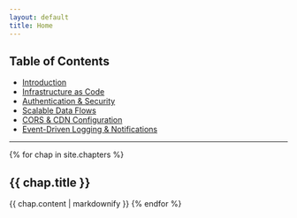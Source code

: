 ```yaml
---
layout: default
title: Home
---
```


## Table of Contents
- [Introduction](#introduction)  
- [Infrastructure as Code](#infrastructure-as-code)  
- [Authentication & Security](#authentication--security)  
- [Scalable Data Flows](#scalable-data-flows)  
- [CORS & CDN Configuration](#cors--cdn-configuration)  
- [Event-Driven Logging & Notifications](#event-driven-logging--notifications)  

---

{% for chap in site.chapters %}
<a id="{{ chap.slug }}"></a>
## **{{ chap.title }}**

{{ chap.content | markdownify }}
{% endfor %}